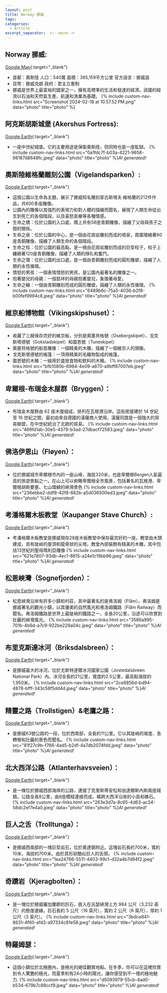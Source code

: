 ```yaml
---
layout: post
title: Norway 挪威
tags: 
categories:
  - Article
excerpt_separator:  <!--more-->
---
```

## Norway 挪威: 
[Google Map](https://maps.app.goo.gl/ehQN2bmAGkTYqYq9A "google"){:target="_blank"} 
- 首都：奧斯陸 人口：540萬 面積：385,159平方公里 官方語言：挪威語 
- 貨幣：挪威克朗 政府：君主立憲制 
- 挪威是世界上最富裕的國家之一，擁有高標準的生活和發達的經濟。該國的經濟以石油和天然氣生產、航運和漁業為基礎。 
{% include custom-nav-links.html src="Screenshot 2024-02-18 at 10.57.52 PM.png" data="photo" title="photo" %} 

## 阿克斯胡斯城堡 (Akershus Fortress):
[Google Earth](hhttps://earth.google.com/web/@59.90607249,10.73685266,24.86688887a,1723.38263817d,35y,-42.01154935h,56.00731966t,0r/ "google"){:target="_blank"} 
- 一座中世紀城堡。它的主要用途是保衛奧斯陸，但同時也是一座監獄。 
{% include custom-nav-links.html src="0a1fdc7f-b03a-4221-9658-98187d8648fc.jpeg" data="photo" title="photo" %}*AI generated!* 

## 奧斯陸維格蘭雕刻公園（Vigelandsparken）:
[Google Earth](https://earth.google.com/web/search/Vigelandsparken/@59.927029,10.700865,36.27825318a,1864.21844666d,35y,-42.01176359h,56.01018688t,-0r/ "google"){:target="_blank"} 
- 這個公園以生命為主題，展示了挪威知名雕刻家古斯塔夫·維格蘭的212件作品，共600多座雕像。
- 公園內的雕像以其強烈的表現力和對人體的描繪而聞名，展現了人類生命從出生到死亡的各個階段，以及喜怒哀樂等各種情感。
- 生命之橋：位於公園的入口處，橋上共有58座青銅雕像，描繪了父母與孩子之間的關係。
- 生命之泉：位於公園的中心，是一個由花崗岩雕刻而成的噴泉，周圍環繞著60座青銅雕像，描繪了人類生命的各個階段。
- 生命之柱：位於公園的最高點，是一根由花崗岩雕刻而成的巨型柱子，柱子上纏繞著120座青銅雕像，描繪了人類的掙扎和奮鬥。
- 生命之環：位於公園的出口處，是一個由青銅雕刻而成的圓形雕塑，描繪了人類的永恆循環。
- 憤怒的男孩：一個表情憤怒的男孩，是公園內最著名的雕像之一。
- 抱著嬰兒的母親：一個慈祥的母親抱著嬰兒，象徵著母愛。
- 生命之輪：一個由青銅雕刻而成的圓形雕塑，描繪了人類的永恆循環。
{% include custom-nav-links.html src="6489b6c-75a5-4036-b2f8-b00fef9994c8.jpeg" data="photo" title="photo" %}*AI generated!* 


##  維京船博物館（Vikingskipshuset）：
[Google Earth](https://earth.google.com/web/@59.90480198,10.68466396,30.57502938a,1293.60245287d,35y,-42.00684328h,56.00593056t,-0r "google"){:target="_blank"} 
- 收藏了三艘保存完好的維京船，分別是奧塞貝格號（Osebergskipet）、戈克斯塔德號（Gokstadskipet）和圖恩號（Tuneskipet）
- 奧塞貝格號的船首雕像：一個精美的木雕，描繪了一個維京人的頭像。
- 戈克斯塔德號的帳篷：一頂用精美的毛織物製成的帳篷。
- 圖恩號的木桶：一組用於盛放食物和飲料的木桶。
{% include custom-nav-links.html src="bfb1080b-6984-4e09-a870-a9bff87007eb.jpeg" data="photo" title="photo" %}*AI generated!* 

## 卑爾根-布瑞金木屋群（Bryggen）：
[Google Earth](https://earth.google.com/web/@60.39866603,5.32331033,22.64722985a,838.52428871d,35y,-4.16603249h,71.63704164t,-0r/ "google"){:target="_blank"} 
- 布瑞金木屋群由 62 座木屋組成，排列在瓦根港沿岸。這些房屋建於 14 世紀至 16 世紀之間，最初由來自德國的漢薩商人使用。漢薩同盟是一個強大的貿易聯盟，在中世紀統治了北歐的貿易。
{% include custom-nav-links.html src="469fd1ab-30e5-4379-b3ad-27dbacf72583.jpeg" data="photo" title="photo" %}*AI generated!* 

## 佛洛伊恩山（Fløyen）：
[Google Earth](https://earth.google.com/web/@60.3982505,5.3458519,392.20633117a,2331.86696465d,35y,-42h,56t,0r/ "google"){:target="_blank"} 
- 位於挪威城市卑爾根市內的一座山峰，海拔320米，也是卑爾根Bergen人氣最高的旅遊景點之一。在山上可以俯瞰卑爾根全市風景，包括著名的瓦根港、卑爾根胡斯要塞、七山環繞的峽灣景色
{% include custom-nav-links.html src="236ebbe2-ddf8-42f8-882b-a5d036500ed3.jpeg" data="photo" title="photo" %}*AI generated!* 

## 考潘格爾木板教堂（Kaupanger Stave Church）:
[Google Earth](https://earth.google.com/web/@61.18390361,7.23392281,39.42847403a,440.5858139d,35y,-54.95186321h,45.15012437t,0r/ "google"){:target="_blank"} 
- 考潘格爾木板教堂是挪威現存28座木板教堂中保存最完好的一座。教堂由木頭建成，具有陡峭的屋頂和龍骨狀的尖塔。教堂內部裝飾有精美的木雕，其中包括13世紀的聖母瑪利亞雕像
{% include custom-nav-links.html src="621e7807-93db-4ec1-8815-a24e1c19bb96.jpeg" data="photo" title="photo" %}*AI generated!* 

## 松恩峽灣（Sognefjorden）：
[Google Earth](https://earth.google.com/web/@61.16771719,6.54358332,20.46675686a,47080.29489642d,34.99989087y,10.73810245h,49.06352317t,360r/ "google"){:target="_blank"} 
- 松恩峽灣沿岸有許多小鎮和村莊，其中最著名的是弗洛姆（Flåm）。弗洛姆是挪威著名的觀光小鎮，以其優美的自然風光和弗洛姆鐵路（Flåm Railway）而聞名。弗洛姆鐵路是世界上最陡峭的鐵路之一，全長20公里，沿途可以欣賞到壯麗的峽灣風光。
{% include custom-nav-links.html src="3586a995-701b-4b6d-a7c9-922be229a04c.jpeg" data="photo" title="photo" %}*AI generated!* 

## 布里克斯達冰河（Briksdalsbreen）：
[Google Earth](https://earth.google.com/web/@61.67042683,6.8198431,179.50901387a,10768.11908324d,35y,56.7226928h,48.55081044t,0r/ "google"){:target="_blank"} 
- 是挪威最大的冰河，位於尤斯特達爾冰河國家公園（Jostedalsbreen National Park）內。冰河全長約21公里，寬度約2.5公里，最高點海拔約1,950米。
{% include custom-nav-links.html src="2ce8856d-bd94-4878-bfff-343c58f5dd4d.jpeg" data="photo" title="photo" %}*AI generated!* 

## 精靈之路（Trollstigen）&老鷹之路：
[Google Earth](https://earth.google.com/web/@62.46012564,7.67003969,556.12036375a,2600.16711724d,35y,-42.02048325h,56.01597659t,-0r/ "google"){:target="_blank"} 
- 是挪威63號公路的一段，位於西南部，全長約11公里。它以其陡峭的坡度、急轉彎和壯麗的景色而聞名。
{% include custom-nav-links.html src="81f27c9b-f766-4ad5-b2df-4a7db2074fdd.jpeg" data="photo" title="photo" %}*AI generated!* 


## 北大西洋公路（Atlanterhavsveien）：
[Google Earth](https://earth.google.com/web/@63.0166848,7.35344084,0.97464254a,4907.43167997d,35y,74.65764161h,68.83571026t,0r "google"){:target="_blank"} 
- 是一條位於挪威西部海岸的公路，連接了克里斯蒂安松和翁達爾斯內斯兩座城鎮。公路全長8公里，由8座橋樑連接而成，橫跨大西洋沿岸的小島和礁石。
{% include custom-nav-links.html src="263e3d7a-8c65-4d63-ac34-58dc2ef7e4a0.jpeg" data="photo" title="photo" %}*AI generated!* 


## 巨人之舌（Trolltunga）：
[Google Earth](https://earth.google.com/web/@60.1332179,6.7545835,1178.18127512a,494.52248625d,35y,-42h,56t,0r/ "google"){:target="_blank"} 
- 是挪威西南部的一塊巨型岩石，位於奧達鎮附近。這塊岩石長約700米，寬約10米，海拔約700米。由於其形狀酷似巨人的舌頭，
{% include custom-nav-links.html src="1ea24766-5511-4403-99c1-d32a4b7d94f2.jpeg" data="photo" title="photo" %}*AI generated!* 

## 奇蹟岩（Kjeragbolten）：
[Google Earth](https://earth.google.com/web/@59.04320615,6.55895027,0.4a,2000d,35y,-42h,56t,0r/ "google"){:target="_blank"} 
- 是一塊位於挪威羅加蘭郡的巨石，嵌入在呂瑟峽灣上方 984 公尺（3,232 英尺）的懸崖邊緣。巨石長約 5 公尺（16 英尺），寬約 2 公尺（6 英尺），厚約 1 公尺（3 英尺）。
{% include custom-nav-links.html src="3bdce841-8631-4f60-afd3-a97334c81e58.jpeg" data="photo" title="photo" %}*AI generated!* 


## 特羅姆瑟：
[Google Earth](https://earth.google.com/web/@69.65666771,18.92217664,91.39266165a,7850.41904019d,35y,-42.08762896h,56.0436105t,0r/  "google"){:target="_blank"} 
- 這個小鎮位於北極圈內，是極光的絕佳觀賞地點。在冬季，你可以在這裡欣賞到令人驚艷的極光，而夏季則有24小時的陽光，讓你感受到不一樣的極地魅力.
{% include custom-nav-links.html src="d5093979-55cb-4ad0-b534-679b7c88ccf9.jpeg" data="photo" title="photo" %}*AI generated!* 












